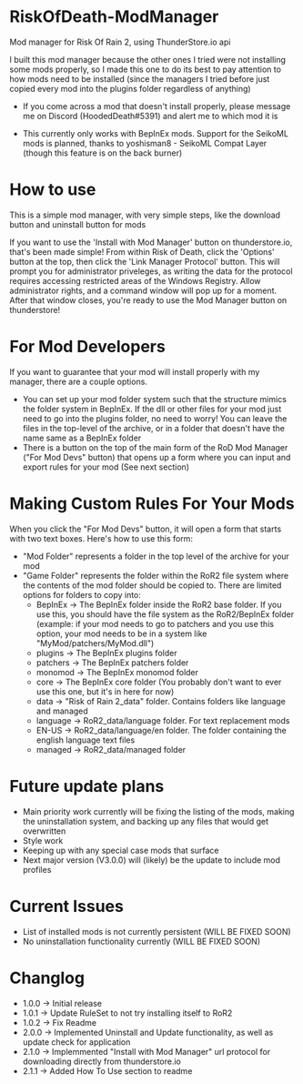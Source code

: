 # RiskOfDeath-ModManager
 Mod manager for Risk Of Rain 2, using ThunderStore.io api
 
 I built this mod manager because the other ones I tried were not installing some mods properly, so I made this one to do its best to pay attention to how mods need to be installed (since the managers I tried before just copied every mod into the plugins folder regardless of anything)
 
 - If you come across a mod that doesn't install properly, please message me on Discord (HoodedDeath#5391) and alert me to which mod it is
 
- This currently only works with BepInEx mods. Support for the SeikoML mods is planned, thanks to yoshisman8 - SeikoML Compat Layer (though this feature is on the back burner)

# How to use
This is a simple mod manager, with very simple steps, like the download button and uninstall button for mods

If you want to use the 'Install with Mod Manager' button on thunderstore.io, that's been made simple! From within Risk of Death, click the 'Options' button at the top, then click the 'Link Manager Protocol' button. This will prompt you for administrator priveleges, as writing the data for the protocol requires accessing restricted areas of the Windows Registry. Allow administrator rights, and a command window will pop up for a moment. After that window closes, you're ready to use the Mod Manager button on thunderstore!

# For Mod Developers
 
If you want to guarantee that your mod will install properly with my manager, there are a couple options.
- You can set up your mod folder system such that the structure mimics the folder system in BepInEx. If the dll or other files for your mod just need to go into the plugins folder, no need to worry! You can leave the files in the top-level of the archive, or in a folder that doesn't have the name same as a BepInEx folder
- There is a button on the top of the main form of the RoD Mod Manager ("For Mod Devs" button) that opens up a form where you can input and export rules for your mod (See next section)

# Making Custom Rules For Your Mods

When you click the "For Mod Devs" button, it will open a form that starts with two text boxes. Here's how to use this form:
- "Mod Folder" represents a folder in the top level of the archive for your mod
- "Game Folder" represents the folder within the RoR2 file system where the contents of the mod folder should be copied to. There are limited options for folders to copy into:
  - BepInEx -> The BepInEx folder inside the RoR2 base folder. If you use this, you should have the file system as the RoR2/BepInEx folder (example: if your mod needs to go to patchers and you use this option, your mod needs to be in a system like "MyMod/patchers/MyMod.dll")
  - plugins -> The BepInEx plugins folder
  - patchers -> The BepInEx patchers folder
  - monomod -> The BepInEx monomod folder
  - core -> The BepInEx core folder (You probably don't want to ever use this one, but it's in here for now)
  - data -> "Risk of Rain 2_data" folder. Contains folders like language and managed
  - language -> RoR2_data/language folder. For text replacement mods
  - EN-US -> RoR2_data/language/en folder. The folder containing the english language text files
  - managed -> RoR2_data/managed folder

# Future update plans
- Main priority work currently will be fixing the listing of the mods, making the uninstallation system, and backing up any files that would get overwritten
- Style work
- Keeping up with any special case mods that surface
- Next major version (V3.0.0) will (likely) be the update to include mod profiles

# Current Issues
- List of installed mods is not currently persistent (WILL BE FIXED SOON)
- No uninstallation functionality currently (WILL BE FIXED SOON)

# Changlog
- 1.0.0 -> Initial release
- 1.0.1 -> Update RuleSet to not try installing itself to RoR2
- 1.0.2 -> Fix Readme
- 2.0.0 -> Implemented Uninstall and Update functionality, as well as update check for application
- 2.1.0 -> Implemmented "Install with Mod Manager" url protocol for downloading directly from thunderstore.io
- 2.1.1 -> Added How To Use section to readme